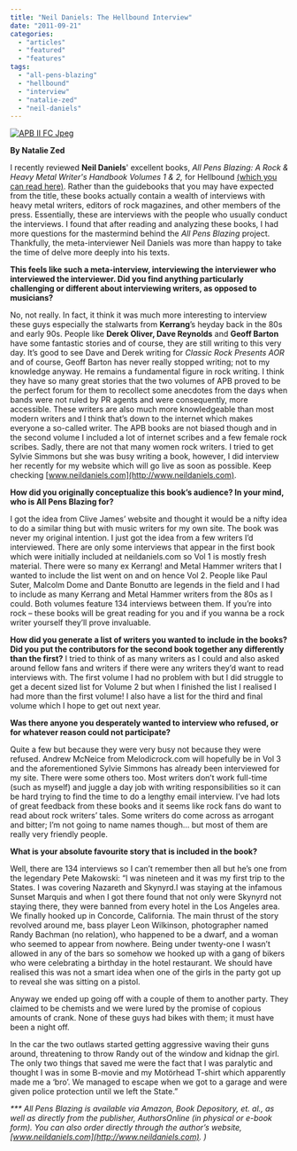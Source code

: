 ```yaml
---
title: "Neil Daniels: The Hellbound Interview"
date: "2011-09-21"
categories: 
  - "articles"
  - "featured"
  - "features"
tags: 
  - "all-pens-blazing"
  - "hellbound"
  - "interview"
  - "natalie-zed"
  - "neil-daniels"
---
```


[![](http://www.hellbound.ca/wp-content/uploads/2011/09/APB-II-FC-Jpeg.jpg "APB II FC Jpeg")](http://www.hellbound.ca/wp-content/uploads/2011/09/APB-II-FC-Jpeg.jpg)

**By Natalie Zed**

I recently reviewed **Neil Daniels**' excellent books, _All Pens Blazing: A Rock & Heavy Metal Writer's Handbook Volumes 1 & 2,_ for Hellbound [(which you can read here)](http://www.hellbound.ca/2011/08/all-pens-blazing/). Rather than the guidebooks that you may have expected from the title, these books actually contain a wealth of interviews with heavy metal writers, editors of rock magazines, and other members of the press. Essentially, these are interviews with the people who usually conduct the interviews. I found that after reading and analyzing these books, I had more questions for the mastermind behind the _All Pens Blazing_ project. Thankfully, the meta-interviewer Neil Daniels was more than happy to take the time of delve more deeply into his texts.

**This feels like such a meta-interview, interviewing the interviewer who interviewed the interviewer. Did you find anything particularly challenging or different about interviewing writers, as opposed to musicians?**

No, not really. In fact, it think it was much more interesting to interview these guys especially the stalwarts from **Kerrang**’s heyday back in the 80s and early 90s. People like **Derek Oliver, Dave Reynolds** and **Geoff Barton** have some fantastic stories and of course, they are still writing to this very day. It’s good to see Dave and Derek writing for _Classic Rock Presents AOR_ and of course, Geoff Barton has never really stopped writing; not to my knowledge anyway. He remains a fundamental figure in rock writing. I think they have so many great stories that the two volumes of APB proved to be the perfect forum for them to recollect some anecdotes from the days when bands were not ruled by PR agents and were consequently, more accessible. These writers are also much more knowledgeable than most modern writers and I think that’s down to the internet which makes everyone a so-called writer. The APB books are not biased though and in the second volume I included a lot of internet scribes and a few female rock scribes. Sadly, there are not that many women rock writers. I tried to get Sylvie Simmons but she was busy writing a book, however, I did interview her recently for my website which will go live as soon as possible. Keep checking [www.neildaniels.com](http://www.neildaniels.com).

**How did you originally conceptualize this book’s audience? In your mind, who is All Pens Blazing for?**

I got the idea from Clive James’ website and thought it would be a nifty idea to do a similar thing but with music writers for my own site. The book was never my original intention. I just got the idea from a few writers I’d interviewed. There are only some interviews that appear in the first book which were initially included at neildaniels.com so Vol 1 is mostly fresh material. There were so many ex Kerrang! and Metal Hammer writers that I wanted to include the list went on and on hence Vol 2. People like Paul Suter, Malcolm Dome and Dante Bonutto are legends in the field and I had to include as many Kerrang and Metal Hammer writers from the 80s as I could. Both volumes feature 134 interviews between them. If you’re into rock – these books will be great reading for you and if you wanna be a rock writer yourself they’ll prove invaluable.

**How did you generate a list of writers you wanted to include in the books? Did you put the contributors for the second book together any differently than the first?** I tried to think of as many writers as I could and also asked around fellow fans and writers if there were any writers they’d want to read interviews with. The first volume I had no problem with but I did struggle to get a decent sized list for Volume 2 but when I finished the list I realised I had more than the first volume! I also have a list for the third and final volume which I hope to get out next year.

**Was there anyone you desperately wanted to interview who refused, or for whatever reason could not participate?**

Quite a few but because they were very busy not because they were refused. Andrew McNeice from Melodicrock.com will hopefully be in Vol 3 and the aforementioned Sylvie Simmons has already been interviewed for my site. There were some others too. Most writers don’t work full-time (such as myself) and juggle a day job with writing responsibilities so it can be hard trying to find the time to do a lengthy email interview. I’ve had lots of great feedback from these books and it seems like rock fans do want to read about rock writers’ tales. Some writers do come across as arrogant and bitter; I’m not going to name names though… but most of them are really very friendly people.

**What is your absolute favourite story that is included in the book?**

Well, there are 134 interviews so I can’t remember then all but he’s one from the legendary Pete Makowski: “I was nineteen and it was my first trip to the States. I was covering Nazareth and Skynyrd.I was staying at the infamous Sunset Marquis and when I got there found that not only were Skynyrd not staying there, they were banned from every hotel in the Los Angeles area. We finally hooked up in Concorde, California. The main thrust of the story revolved around me, bass player Leon Wilkinson, photographer named Randy Bachman (no relation), who happened to be a dwarf, and a woman who seemed to appear from nowhere. Being under twenty-one I wasn’t allowed in any of the bars so somehow we hooked up with a gang of bikers who were celebrating a birthday in the hotel restaurant. We should have realised this was not a smart idea when one of the girls in the party got up to reveal she was sitting on a pistol.

Anyway we ended up going off with a couple of them to another party. They claimed to be chemists and we were lured by the promise of copious amounts of crank. None of these guys had bikes with them; it must have been a night off.

In the car the two outlaws started getting aggressive waving their guns around, threatening to throw Randy out of the window and kidnap the girl. The only two things that saved me were the fact that I was paralytic and thought I was in some B-movie and my Motörhead T-shirt which apparently made me a ‘bro’. We managed to escape when we got to a garage and were given police protection until we left the State.”

_\*\*\* _All Pens Blazing_ is available via Amazon, Book Depository, et. al., as well as directly from the publisher, AuthorsOnline (in physical or e-book form). You can also order directly through the author’s website, [www.neildaniels.com](http://www.neildaniels.com). )_
